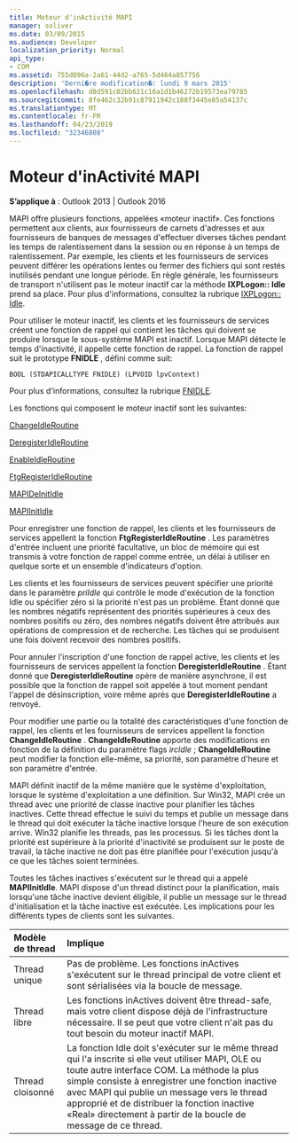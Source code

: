 ```yaml
---
title: Moteur d'inActivité MAPI
manager: soliver
ms.date: 03/09/2015
ms.audience: Developer
localization_priority: Normal
api_type:
- COM
ms.assetid: 755d096a-2a61-44d2-a765-5d464a857756
description: 'Derni�re modification�: lundi 9 mars 2015'
ms.openlocfilehash: d8d591c02bb621c16a1d1b46272b19573ea79785
ms.sourcegitcommit: 8fe462c32b91c87911942c188f3445e85a54137c
ms.translationtype: MT
ms.contentlocale: fr-FR
ms.lasthandoff: 04/23/2019
ms.locfileid: "32346808"
---
```

# <a name="mapi-idle-engine"></a>Moteur d'inActivité MAPI

  
  
**S’applique à** : Outlook 2013 | Outlook 2016 
  
MAPI offre plusieurs fonctions, appelées «moteur inactif». Ces fonctions permettent aux clients, aux fournisseurs de carnets d'adresses et aux fournisseurs de banques de messages d'effectuer diverses tâches pendant les temps de ralentissement dans la session ou en réponse à un temps de ralentissement. Par exemple, les clients et les fournisseurs de services peuvent différer les opérations lentes ou fermer des fichiers qui sont restés inutilisés pendant une longue période. En règle générale, les fournisseurs de transport n'utilisent pas le moteur inactif car la méthode **IXPLogon:: Idle** prend sa place. Pour plus d'informations, consultez la rubrique [IXPLogon:: Idle](ixplogon-idle.md).
  
Pour utiliser le moteur inactif, les clients et les fournisseurs de services créent une fonction de rappel qui contient les tâches qui doivent se produire lorsque le sous-système MAPI est inactif. Lorsque MAPI détecte le temps d'inactivité, il appelle cette fonction de rappel. La fonction de rappel suit le prototype **FNIDLE** , défini comme suit: 
  
 `BOOL (STDAPICALLTYPE FNIDLE) (LPVOID lpvContext)`
  
Pour plus d'informations, consultez la rubrique [FNIDLE](fnidle.md).
  
Les fonctions qui composent le moteur inactif sont les suivantes:
  
[ChangeIdleRoutine](changeidleroutine.md)
  
[DeregisterIdleRoutine](deregisteridleroutine.md)
  
[EnableIdleRoutine](enableidleroutine.md)
  
[FtgRegisterIdleRoutine](ftgregisteridleroutine.md)
  
[MAPIDeInitIdle](mapideinitidle.md)
  
[MAPIInitIdle](mapiinitidle.md)
  
Pour enregistrer une fonction de rappel, les clients et les fournisseurs de services appellent la fonction **FtgRegisterIdleRoutine** . Les paramètres d'entrée incluent une priorité facultative, un bloc de mémoire qui est transmis à votre fonction de rappel comme entrée, un délai à utiliser en quelque sorte et un ensemble d'indicateurs d'option. 
  
Les clients et les fournisseurs de services peuvent spécifier une priorité dans le paramètre _priIdle_ qui contrôle le mode d'exécution de la fonction Idle ou spécifier zéro si la priorité n'est pas un problème. Étant donné que les nombres négatifs représentent des priorités supérieures à ceux des nombres positifs ou zéro, des nombres négatifs doivent être attribués aux opérations de compression et de recherche. Les tâches qui se produisent une fois doivent recevoir des nombres positifs. 
  
Pour annuler l'inscription d'une fonction de rappel active, les clients et les fournisseurs de services appellent la fonction **DeregisterIdleRoutine** . Étant donné que **DeregisterIdleRoutine** opère de manière asynchrone, il est possible que la fonction de rappel soit appelée à tout moment pendant l'appel de désinscription, voire même après que **DeregisterIdleRoutine** a renvoyé. 
  
Pour modifier une partie ou la totalité des caractéristiques d'une fonction de rappel, les clients et les fournisseurs de services appellent la fonction **ChangeIdleRoutine** . **ChangeIdleRoutine** apporte des modifications en fonction de la définition du paramètre flags _ircIdle_ ; **ChangeIdleRoutine** peut modifier la fonction elle-même, sa priorité, son paramètre d'heure et son paramètre d'entrée. 
  
MAPI définit inactif de la même manière que le système d'exploitation, lorsque le système d'exploitation a une définition. Sur Win32, MAPI crée un thread avec une priorité de classe inactive pour planifier les tâches inactives. Cette thread effectue le suivi du temps et publie un message dans le thread qui doit exécuter la tâche inactive lorsque l'heure de son exécution arrive. Win32 planifie les threads, pas les processus. Si les tâches dont la priorité est supérieure à la priorité d'inactivité se produisent sur le poste de travail, la tâche inactive ne doit pas être planifiée pour l'exécution jusqu'à ce que les tâches soient terminées. 
  
Toutes les tâches inactives s'exécutent sur le thread qui a appelé **MAPIInitIdle**. MAPI dispose d'un thread distinct pour la planification, mais lorsqu'une tâche inactive devient éligible, il publie un message sur le thread d'initialisation et la tâche inactive est exécutée. Les implications pour les différents types de clients sont les suivantes.
  
|**Modèle de thread**|**Implique**|
|:-----|:-----|
|Thread unique  <br/> |Pas de problème. Les fonctions inActives s'exécutent sur le thread principal de votre client et sont sérialisées via la boucle de message.  <br/> |
|Thread libre  <br/> |Les fonctions inActives doivent être thread-safe, mais votre client dispose déjà de l'infrastructure nécessaire. Il se peut que votre client n'ait pas du tout besoin du moteur inactif MAPI.  <br/> |
|Thread cloisonné  <br/> |La fonction Idle doit s'exécuter sur le même thread qui l'a inscrite si elle veut utiliser MAPI, OLE ou toute autre interface COM. La méthode la plus simple consiste à enregistrer une fonction inactive avec MAPI qui publie un message vers le thread approprié et de distribuer la fonction inactive «Real» directement à partir de la boucle de message de ce thread.  <br/> |
   

